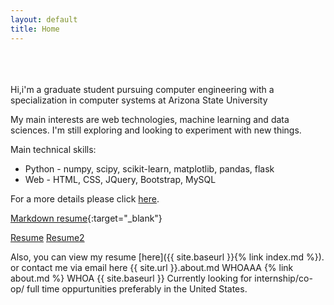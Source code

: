 ```yaml
---
layout: default
title: Home
---
```

<br><br><br>
Hi,i'm a graduate student pursuing computer engineering with a specialization in computer systems at Arizona State University

My main interests are web technologies, machine learning and data sciences. I'm still exploring and looking to experiment with new things. 

Main technical skills:
+  Python - numpy, scipy, scikit-learn, matplotlib, pandas, flask
+  Web  - HTML, CSS, JQuery, Bootstrap, MySQL

For a more details please click [here](http://khannasarthak.github.io/about/).

[Markdown resume](http://khannasarthak.github.io/SarthakKhannaCV.pdf){:target="_blank"}

<a href="http://khannasarthak.github.io/SarthakKhannaCV.pdf" target="_blank">Resume</a>
<a href="SarthakKhannaCV.pdf" target="_blank">Resume2</a>


Also, you can view my resume  [here]({{ site.baseurl }}{% link index.md %}).
or contact me via email here
{{ site.url }}.about.md WHOAAA {% link about.md %} WHOA {{ site.baseurl }}
Currently looking for internship/co-op/ full time oppurtunities preferably in the United States. 